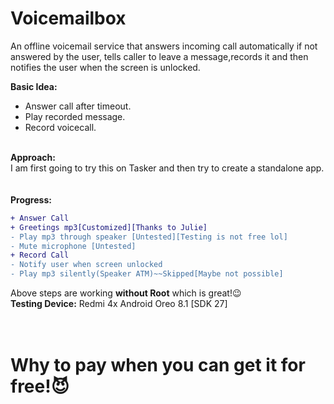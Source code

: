 # Voicemailbox
An offline voicemail service that answers incoming call automatically if not answered by the user, tells caller to leave a message,records it and then notifies the user when the screen is unlocked.

<b>Basic Idea:</b><br>
- Answer call after timeout.
- Play recorded message.
- Record voicecall.
 <br> 
<b>Approach:</b><br>
  I am first going to try this on Tasker and then try to create a standalone app.
  <br><br><br>
  <b>Progress:</b><br>


```diff
+ Answer Call
+ Greetings mp3[Customized][Thanks to Julie]
- Play mp3 through speaker [Untested][Testing is not free lol]
- Mute microphone [Untested]
+ Record Call
- Notify user when screen unlocked
- Play mp3 silently(Speaker ATM)~~Skipped[Maybe not possible]
```
Above steps are working **without Root**  which is great!:wink:<br>
**Testing Device:**
Redmi 4x Android Oreo 8.1 [SDK 27]
<br><br><br>
# Why to pay when you can get it for free!:smiling_imp:
